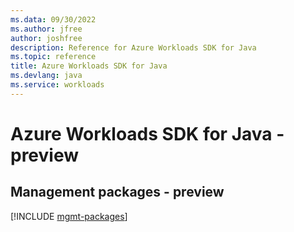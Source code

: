 ```yaml
---
ms.data: 09/30/2022
ms.author: jfree
author: joshfree
description: Reference for Azure Workloads SDK for Java
ms.topic: reference
title: Azure Workloads SDK for Java
ms.devlang: java
ms.service: workloads
---
```

# Azure Workloads SDK for Java - preview

## Management packages - preview
[!INCLUDE [mgmt-packages](workloads-mgmt-index.md)]